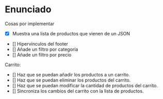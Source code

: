 # Enunciado

Cosas por implementar

- [x] Muestra una lista de productos que vienen de un JSON
- [] Hipervínculos del footer
- [] Añade un filtro por categoría
- [] Añade un filtro por precio

Carrito:

- [] Haz que se puedan añadir los productos a un carrito.
- [] Haz que se puedan eliminar los productos del carrito.
- [] Haz que se puedan modificar la cantidad de productos del carrito.
- [] Sincroniza los cambios del carrito con la lista de productos.
